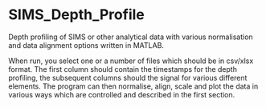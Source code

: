 # SIMS_Depth_Profile
Depth profiling of SIMS or other analytical data with various normalisation and data alignment options written in MATLAB.

When run, you select one or a number of files which should be in csv/xlsx format. The first column should contain the timestamps for the depth profiling, the subsequent columns should the signal for various different elements. The program can then normalise, align, scale and plot the data in various ways which are controlled and described in the first section. 
